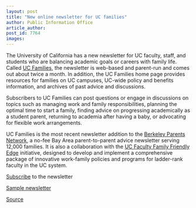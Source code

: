 ```yaml
---
layout: post
title: "New online newsletter for UC families"
author: Public Information Office
article_author: 
post_id: 7764
images:
---
```


<a name="content" id="content"></a>
<p>
  The University of California has a new newsletter for UC faculty, staff, and students who are balancing academic goals or careers with family life. Called <a href="http://parents.berkeley.edu/ucfamilies/">UC Families</a>, the newsletter is web-based and parent-run and comes out about twice a month. In addition, the UC Families home page provides resources for families on UC campuses, UC-wide policy and benefits information, and archives of past advice and discussions.
</p>
<p>
  Subscribers to UC Families can post questions or engage in discussions on topics such as managing work and family responsibilities, planning the optimal time to start a family, finding advice on progressing academically as a student parent, returning to academia after having a baby, or advocating for flexible work arrangements.
</p>
<p>
  UC Families is the most recent newsletter addition to the <a href="http://parents.berkeley.edu/">Berkeley Parents Network</a>, a no-fee Bay Area parent-to-parent advice newsletter serving 12,000 families. It is also a collaboration with the <a href="http://ucfamilyedge.berkeley.edu/ucfamilyfriendlyedge.html">UC Faculty Family Friendly Edge</a> initiative, designed to develop and implement a comprehensive package of innovative work-family policies and programs for ladder-rank faculty in the UC system.
</p>
<p>
  <a href="http://parents.berkeley.edu/ucfamilies/mlist_ucfam.html">Subscribe</a> to the newsletter<br>
</p>
<p>
  <a href="http://parents.berkeley.edu/ucfamilies/newsletter_2005_1027.txt">Sample newsletter</a>
</p>
<p><a href="http://www1.ucsc.edu/currents/05-06/12-12/brief-newsletter.asp" title="Permalink to brief-newsletter">Source</a></p>
